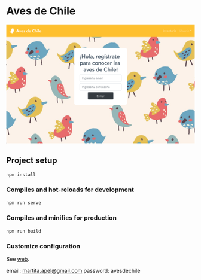 # Aves de Chile

![Inicio](inicio.png)

## Project setup

```
npm install
```

### Compiles and hot-reloads for development

```
npm run serve
```

### Compiles and minifies for production

```
npm run build
```

### Customize configuration

See [web](https://aves-de-chile.web.app).

email: martita.apel@gmail.com
password: avesdechile
